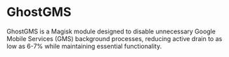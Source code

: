 # GhostGMS
GhostGMS is a Magisk module designed to disable unnecessary Google Mobile Services (GMS) background processes, reducing active drain to as low as 6-7% while maintaining essential functionality.
